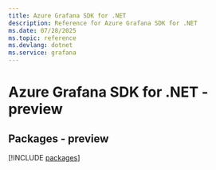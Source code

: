 ```yaml
---
title: Azure Grafana SDK for .NET
description: Reference for Azure Grafana SDK for .NET
ms.date: 07/28/2025
ms.topic: reference
ms.devlang: dotnet
ms.service: grafana
---
```

# Azure Grafana SDK for .NET - preview
## Packages - preview
[!INCLUDE [packages](grafana-index.md)]